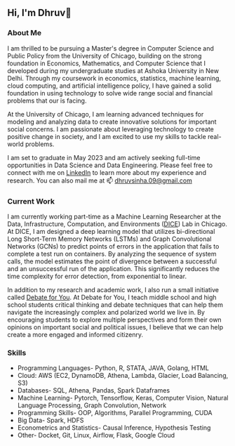 ## Hi, I'm Dhruv👋

### About Me

I am thrilled to be pursuing a Master's degree in Computer Science and Public Policy from the University of Chicago, building on the strong foundation in Economics, Mathematics, and Computer Science that I developed during my undergraduate studies at Ashoka University in New Delhi. Through my coursework in economics, statistics, machine learning, cloud computing, and artificial intelligence policy, I have gained a solid foundation in using technology to solve wide range social and financial problems that our is facing.

At the University of Chicago, I am learning advanced techniques for modeling and analyzing data to create innovative solutions for important social concerns. I am passionate about leveraging technology to create positive change in society, and I am excited to use my skills to tackle real-world problems.

I am set to graduate in May 2023 and am actively seeking full-time opportunities in Data Science and Data Engineering. Please feel free to connect with me on [LinkedIn](https://www.linkedin.com/in/dhruvsinha1998/) to learn more about my experience and research. You can also mail me at 📫 dhruvsinha.09@gmail.com


### Current Work
I am currently working part-time as a Machine Learning Researcher at the Data, Infrastructure, Computation, and Environments ([DICE](https://dice.cs.depaul.edu/))  Lab in Chicago. At DICE, I am designed  a deep learning model that utilizes bi-directional Long Short-Term Memory Networks (LSTMs) and Graph Convolutional Networks (GCNs) to predict points of errors in the application that fails to complete a test run on containers. By analyzing the sequence of system calls, the model estimates the point of divergence between a successful and an unsuccessful run of the application. This significantly reduces the time complexity for error detection, from exponential to linear.

In addition to my research and academic work, I also run a small initiative called [Debate for You](debateforyou.com). At Debate for You, I teach middle school and high school students critical thinking and debate techniques that can help them navigate the increasingly complex and polarized world we live in. By encouraging students to explore multiple perspectives and form their own opinions on important social and political issues, I believe that we can help create a more engaged and informed citizenry.

### Skills

* Programming Languages- Python, R, STATA, JAVA, Golang, HTML
* Cloud: AWS (EC2, DynamoDB, Athena, Lambda, Glacier, Load Balancing, S3)
* Databases- SQL, Athena, Pandas, Spark Dataframes
* Machine Learning- Pytorch, Tensorflow, Keras, Computer Vision, Natural Language Processing, Graph Convolution, Network
* Programming Skills- OOP, Algorithms, Parallel Programming, CUDA
* Big Data- Spark, HDFS
* Econometrics and Statistics- Causal Inference, Hypothesis Testing
* Other- Docket, Git, Linux, Airflow, Flask, Google Cloud
